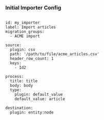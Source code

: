 ### Initial Importer Config

<pre><code data-trim data-noescape>
id: my_importer
label: Import articles
migration_groups:
  - ACME import

source:
  plugin: csv
  path: '/path/to/file/acme_articles.csv'
  header_row_count: 1
  keys:
    - Id2

process:
  title: title
  body: body
  type:
    plugin: default_value
    default_value: article

destination:
  plugin: entity:node
</code></pre>
